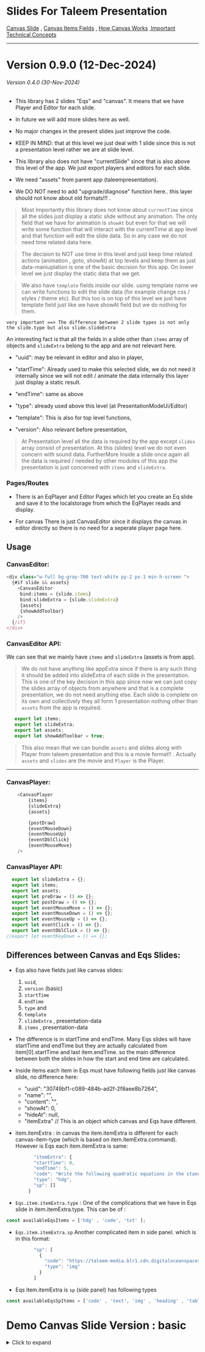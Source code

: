 # Slides For Taleem Presentation 


 [Canvas Slide](./notes/canvas.md) , [Canvas Items Fields](./notes/canvas-items-fields.md) , [How Canvas Works](./notes/how-canvas-works.md) ,[Important Technical Concepts](./notes/important-technical-concepts.md) 


<hr/>

# Version 0.9.0 (12-Dec-2024)
###### Version 0.4.0 (30-Nov-2024)

- This library has 2 slides "Eqs" and "canvas". It means that we have Player and Editor for each slide.

- In future we will add more slides here as well.

- No major changes in the present slides just improve the code.

- KEEP IN MIND: that at this level we just deal with 1 slide since this is not a presentation level rather we are at slide level.

- This library also does not have "currentSlide" since that is also above this level of the app. We just export players and editors for each slide.

- We need "assets" from parent app (taleempresentation).

- We DO NOT  need to add "upgrade/diagnose" function here.. this layer should not know about old formats!!! .

> Most Importantly this library does not know about `currentTime` since all the slides just display a static slide without any animation. The only field that we have for animation is `showAt` but even for that we will write some function that will interact with the currentTime at app level and that function will edit the slide data. So in any case we do not need time related data here. 

> The decision to NOT use time in this level and just keep time related actions (animation , goto, showAt) at top levels and keep them as just data-maniuplation is one of the basic decision for this app. On lower level we just display the static data that we get.

> We also have `template` fields inside our slide. using template name we can write functions to edit the slide data (for example change css / styles / theme etc). But this too is on top of this level we just have template field just like we have showAt field but we do nothing for them. 

`very important ==> The difference between 2 slide types is not only the slide.type but also slide.slideExtra`

An interesting fact is that all the fields in a slide other than `items` array of objects and `slideExtra` belong to the app and are not relevant here.
 

  - "uuid": may be relevant in editor and also in player,

  - "startTime": Already used to make this selected slide, we do not need it internally since we will not edit / animate the data internally this layer just display a static result.
  
  - "endTime": same as above
  
  - "type": already used above this level (at PresentationModeUi/Editor)
  
  - "template": This is also for top level functions,
  
  - "version": Also relevant before presentation,

> At Presentation level all the data is required by the app except `slides` array consist of presentation. At this (slides) level we do not even concern with sound data. FurtherMore Inside a slide once again all the data is required / needed by other modules of this app the presentation is just concerned with `items` and `slideExtra`.  


### Pages/Routes

- There is an EqPlayer and Editor Pages which let you create an Eq slide and save it to the localstorage from which the EqPlayer reads and display.

- For canvas There is just CanvasEditor since it displays the canvas in editor directly so there is no need for a seperate player page here.


## Usage

### CanvasEditor:

```javascript
<div class="w-full bg-gray-700 text-white py-2 px-1 min-h-screen ">
  {#if slide && assets}
    <CanvasEditor
     bind:items = {slide.items}
     bind:slideExtra = {slide.slideExtra}
     {assets}
     {showAddToolbar}
    />
  {/if}
</div>
```

### CanvasEditor API:
We can see that we mainly have `items` and `slideExtra` (assets is from app). 

> We do not have anything like appExtra since if there is any such thing it should be added into slideExtra of each slide in the presentation. This is one of the key decision in this app since now we can just copy the slides array of objects from anywhere and that is a complete presentation, we do not need anything else. Each slide is complete on its own and collectively they all form 1 presentation nothing other than `assets` from the app is required. 


```javascript
   export let items;
   export let slideExtra;
   export let assets;
   export let showAddToolbar = true;
```
> This also mean that we can bundle `assets` and slides along with Player from taleem presentation and this is a movie format!! . Actually `assets` and `slides` are the movie and `Player` is the Player.    
---


### CanvasPlayer:

```javascript
    <CanvasPlayer
        {items}
        {slideExtra}
        {assets}

        {postDraw}
        {eventMouseDown}
        {eventMouseUp}
        {eventDblClick}
        {eventMouseMove}
    />
```

### CanvasPlayer API:

```javascript
  export let slideExtra = {};
  export let items;
  export let assets;
  export let preDraw = () => {};   
  export let postDraw = () => {};  
  export let eventMouseMove = () => {};
  export let eventMouseDown = () => {};
  export let eventMouseUp = () => {};  
  export let eventClick = () => {};  
  export let eventDblClick = () => {};  
//export let eventKeyDown = () => {}; 

```

## Differences between Canvas and Eqs Slides:

  - Eqs also have fields just like canvas slides:
      1.  `uuid`, 
      1.  `version`  (basic)
      1.  `startTime`
      1.  `endTime`
      1.  `type` and 
      1.  `template` 
      1.  `slideExtra` , presentation-data
      1.  `items` , presentation-data

  - The difference is in startTime and endTime. Many Eqs slides will have startTime and endTime but they are actually calculated from item[0].startTime and last item.endTime. so the main difference between both the slides in how the start and end time are calculated.

  - Inside items each item in Eqs must have following fields just like canvas slide, no difference here:
      - "uuid": "30749bf1-c089-484b-ad2f-2f8aee8b7264",
      - "name": "",
      - "content": "",
      - "showAt": 0,
      - "hideAt": null,
      - "itemExtra"  // This is an object which canvas and Eqs have different.
 

 -  item.itemExtra : in canvas the item.itemExtra is different for each canvas-item-type (which is based on item.itemExtra.command). However is Eqs each item.itemExtra is same:

```javascript 
          "itemExtra": {
          "startTime": 0,
          "endTime": 5,
          "code": "Write the following quadratic equations in the standard form and point out pure quadratic equations.",
          "type": "hdg",
          "sp": []
        }
```
 - `Eqs.item.itemExtra.type` : One of the  complications that we have in Eqs slide in item.itemExtra.type. This can be of :

```javascript
const availableEqsItems = ['hdg' , 'code', 'txt' ];
```

- `Eqs.item.itemExtra.sp` Another complicated item in  side panel.  which is in this format:

```javascript
          "sp": [
            {
              "code": "https://taleem-media.blr1.cdn.digitaloceanspaces.com/bucket/baloons.png",
              "type": "img"
            }
          ]
```
- Eqs item.itemExtra is `sp` (side panel) has following types
```javascript
const availableEqsSpItems = ['code' , 'text', 'img' , 'heading' , 'table' , 'tableCode' ];
```



# Demo Canvas Slide Version : basic

<details>
 <summary>Click to expand</summary>

```javascript
export const Slide = {
  "uuid": '30749bf1-c089-484b-ad2f-2f8a2e8be264',
  "startTime": 0,
  "endTime": 3,
  "type": "canvas",
  "template": "",
  "items": [
    {
      "uuid": "30749bf1-c089-484b-ad2f-2f8aee8b7264",
      "name": "",
      "content": "",
      "showAt": 0,
      "hideAt": null,
      "extra": {},
      "arr": [],
      "itemExtra": {
        "text": "Angle",
        "x": 370.59096022764874,
        "y": 226.5951707685791,
        "fontSize": 26,
        "fontFamily": "Arial",
        "font": "20px Arial",
        "translate": true,
        "command": "text",
        "name": "text_89057708",
        "color": "#8ea3e1",
        "showAt": 0,
        "globalAlpha": 1,
        "gap": 0,
        "dash": 0,
        "shadowOffsetX": 0,
        "shadowOffsetY": 0,
        "shadowColor": "gray",
        "shadowBlur": 0
      }
    },
    {
      "uuid": "30749bf1-c089-484b-ad2f-2f8aee8b7264",
      "name": "",
      "content": "",
      "showAt": 0,
      "hideAt": null,
      "extra": {},
      "arr": [],
      "itemExtra": {
        "text": "Sprite",
        "x": 633.1811263318112,
        "y": 227.65402670675005,
        "fontSize": 26,
        "fontFamily": "Arial",
        "font": "20px Arial",
        "translate": true,
        "command": "text",
        "name": "text_89057708",
        "color": "#8ea3e1",
        "showAt": 0,
        "globalAlpha": 1,
        "gap": 0,
        "dash": 0,
        "shadowOffsetX": 0,
        "shadowOffsetY": 0,
        "shadowColor": "gray",
        "shadowBlur": 0
      }
    },
    {
      "uuid": "30749bf1-c089-484b-ad2f-2f8aee8b7264",
      "name": "",
      "content": "",
      "showAt": 0,
      "hideAt": null,
      "itemExtra": {
        "text": "Pie Chart",
        "x": 761.2997154390841,
        "y": 325.0687730184756,
        "fontSize": 26,
        "fontFamily": "Arial",
        "font": "20px Arial",
        "translate": true,
        "command": "text",
        "name": "text_89057708",
        "color": "#8ea3e1",
        "showAt": 0,
        "globalAlpha": 1,
        "gap": 0,
        "dash": 0,
        "shadowOffsetX": 0,
        "shadowOffsetY": 0,
        "shadowColor": "gray",
        "shadowBlur": 0
      }
    },
    {
      "uuid": "30749bf1-c089-484b-ad2f-2f8aee8b7264",
      "name": "",
      "content": "",
      "showAt": 0,
      "hideAt": null,
      "extra": {},
      "arr": [],
      "itemExtra": {
        "text": "Image",
        "x": 869.3005095625704,
        "y": 153.5341110347849,
        "fontSize": 26,
        "fontFamily": "Arial",
        "font": "20px Arial",
        "translate": true,
        "command": "text",
        "name": "text_89057708",
        "color": "#8ea3e1",
        "showAt": 0,
        "globalAlpha": 1,
        "gap": 0,
        "dash": 0,
        "shadowOffsetX": 0,
        "shadowOffsetY": 0,
        "shadowColor": "gray",
        "shadowBlur": 0
      }
    },
    {
      "uuid": "30749bf1-c089-484b-ad2f-2f8aee8b7264",
      "name": "",
      "content": "",
      "showAt": 0,
      "hideAt": null,
      "extra": {},
      "arr": [],
      "itemExtra": {
        "text": "Ray",
        "x": 677.6520415591291,
        "y": 136.59241602405,
        "fontSize": 26,
        "fontFamily": "Arial",
        "font": "20px Arial",
        "translate": true,
        "command": "text",
        "name": "text_89057708",
        "color": "#8ea3e1",
        "showAt": 0,
        "globalAlpha": 1,
        "gap": 0,
        "dash": 0,
        "shadowOffsetX": 0,
        "shadowOffsetY": 0,
        "shadowColor": "gray",
        "shadowBlur": 0
      }
    },
    {
      "uuid": "30749bf1-c089-484b-ad2f-2f8aee8b7264",
      "name": "",
      "content": "",
      "showAt": 0,
      "hideAt": null,
      "extra": {},
      "arr": [],
      "itemExtra": {
        "text": "Triangle",
        "x": 494.474224075177,
        "y": 157.76953478746861,
        "fontSize": 26,
        "fontFamily": "Arial",
        "font": "20px Arial",
        "translate": true,
        "command": "text",
        "name": "text_89057708",
        "color": "#8ea3e1",
        "showAt": 0,
        "globalAlpha": 1,
        "gap": 0,
        "dash": 0,
        "shadowOffsetX": 0,
        "shadowOffsetY": 0,
        "shadowColor": "gray",
        "shadowBlur": 0
      }
    },
    {
      "uuid": "30749bf1-c089-484b-ad2f-2f8aee8b7264",
      "name": "",
      "content": "",
      "showAt": 0,
      "hideAt": null,
      "extra": {},
      "arr": [],
      "itemExtra": {
        "text": "List",
        "x": 368.4732975977765,
        "y": 154.59296697295582,
        "fontSize": 26,
        "fontFamily": "Arial",
        "font": "20px Arial",
        "translate": true,
        "command": "text",
        "name": "text_89057708",
        "color": "#8ea3e1",
        "showAt": 0,
        "globalAlpha": 1,
        "gap": 0,
        "dash": 0,
        "shadowOffsetX": 0,
        "shadowOffsetY": 0,
        "shadowColor": "gray",
        "shadowBlur": 0
      }
    },
    {
      "uuid": "30749bf1-c089-484b-ad2f-2f8aee8b7264",
      "name": "",
      "content": "",
      "showAt": 0,
      "hideAt": null,
      "extra": {},
      "arr": [],
      "itemExtra": {
        "text": "Ellipse",
        "x": 271.06081662365165,
        "y": 153.5341110347849,
        "fontSize": 26,
        "fontFamily": "Arial",
        "font": "20px Arial",
        "translate": true,
        "command": "text",
        "name": "text_89057708",
        "color": "#8ea3e1",
        "showAt": 0,
        "globalAlpha": 1,
        "gap": 0,
        "dash": 0,
        "shadowOffsetX": 0,
        "shadowOffsetY": 0,
        "shadowColor": "gray",
        "shadowBlur": 0
      }
    },
    {
      "uuid": "30749bf1-c089-484b-ad2f-2f8aee8b7264",
      "name": "",
      "content": "",
      "showAt": 0,
      "hideAt": null,
      "extra": {},
      "arr": [],
      "itemExtra": {
        "text": "12 Items",
        "x": 23.294288928595062,
        "y": 163.06381447832328,
        "fontSize": 42,
        "fontFamily": "Arial",
        "font": "20px Arial",
        "translate": true,
        "command": "text",
        "name": "text_89057708",
        "color": "#05f515",
        "showAt": 0,
        "globalAlpha": 1,
        "gap": 0,
        "dash": 0,
        "shadowOffsetX": 0,
        "shadowOffsetY": 0,
        "shadowColor": "gray",
        "shadowBlur": 0
      }
    },
    {
      "uuid": "30749bf1-c089-484b-ad2f-2f8aee8b7264",
      "name": "",
      "content": "",
      "showAt": 0,
      "hideAt": null,
      "extra": {},
      "arr": [],
      "itemExtra": {
        "text": "Circle",
        "x": 180.00132353914367,
        "y": 145.06326352941747,
        "fontSize": 26,
        "fontFamily": "Arial",
        "font": "20px Arial",
        "translate": true,
        "command": "text",
        "name": "text_89057708",
        "color": "#8ea3e1",
        "showAt": 0,
        "globalAlpha": 1,
        "gap": 0,
        "dash": 0,
        "shadowOffsetX": 0,
        "shadowOffsetY": 0,
        "shadowColor": "gray",
        "shadowBlur": 0
      }
    },
    {
      "uuid": "dc3f3fc9-c2e2-442a-8272-04d4721ac852",
      "name": "",
      "content": "",
      "showAt": 0,
      "hideAt": null,
      "extra": {},
      "arr": [],
      "itemExtra": {
        "x": 891.8880285884455,
        "y": 272.4763631421796,
        "radius": 52.35259082787377,
        "data": "\n      [\n        { \"title\": \"A\", \"percent\": 30, \"color\": \"red\" },\n        { \"title\": \"B\", \"percent\": 50, \"color\": \"blue\" },\n        { \"title\": \"C\", \"percent\": 20, \"color\": \"green\" }\n    ]\n      ",
        "translate": true,
        "command": "piechart",
        "name": "piechart_14499530",
        "color": "red",
        "showAt": 0,
        "globalAlpha": 1,
        "gap": 0,
        "dash": 0,
        "shadowOffsetX": 0,
        "shadowOffsetY": 0,
        "shadowColor": "gray",
        "shadowBlur": 0
      }
    },
    {
      "uuid": "a30ca6a2-0254-407f-87eb-4ffab8904bc7",
      "name": "",
      "content": "",
      "showAt": 0,
      "hideAt": null,
      "extra": {},
      "arr": [],
      "itemExtra": {
        "src": "/system_images/gen/wood.jpg",
        "image": {},
        "x": 847.0650519489114,
        "y": 45.53080534135,
        "ext": "jpg",
        "width": 114.2346634901727,
        "height": 85.64355867753954,
        "translate": true,
        "command": "image",
        "name": "image_78288369",
        "color": "black",
        "showAt": 0,
        "globalAlpha": 1,
        "gap": 0,
        "dash": 0,
        "shadowOffsetX": 0,
        "shadowOffsetY": 0,
        "shadowColor": "gray",
        "shadowBlur": 0
      }
    },
    {
      "uuid": "bff2f61c-7813-49de-898b-60ef365a96e1",
      "name": "",
      "content": "",
      "showAt": 0,
      "hideAt": null,
      "extra": {},
      "arr": [],
      "itemExtra": {
        "spriteId": "000",
        "sheet": "people",
        "sheetItem": "mom_kids_study",
        "x": 478.59175435113497,
        "y": 206.4769079433314,
        "width": 0.5,
        "height": 0.5,
        "translate": true,
        "command": "sprite",
        "name": "sprite_11528768",
        "color": "red",
        "showAt": 0,
        "globalAlpha": 1,
        "gap": 0,
        "dash": 0,
        "shadowOffsetX": 0,
        "shadowOffsetY": 0,
        "shadowColor": "gray",
        "shadowBlur": 0
      }
    },
    {
      "uuid": "93ce9816-7f78-4518-8819-1b936019bca3",
      "name": "",
      "content": "",
      "showAt": 0,
      "hideAt": null,
      "extra": {},
      "arr": [],
      "itemExtra": {
        "x": 392.8849844484151,
        "y": 290.1842810991942,
        "radius": 25,
        "ticks": 3,
        "startAngle": -90,
        "endAngle": 0,
        "lineWidth": 1,
        "showOrigin": true,
        "translate": true,
        "command": "angleSymbol",
        "name": "angleSymbol_86359930",
        "color": "red",
        "showAt": 0,
        "globalAlpha": 1,
        "gap": 0,
        "dash": 0,
        "shadowOffsetX": 0,
        "shadowOffsetY": 0,
        "shadowColor": "gray",
        "shadowBlur": 0
      }
    },
    {
      "uuid": "25df0067-7bb2-418e-9442-7ae007b3c0a1",
      "name": "",
      "content": "",
      "showAt": 0,
      "hideAt": null,
      "extra": {},
      "arr": [],
      "itemExtra": {
        "x": 228.7075640262061,
        "y": 259.41970485187795,
        "label": "a dot!",
        "dot_width": 40.706108133148064,
        "text_color": "yellowbezier",
        "text_size": 42.00055094890581,
        "fill": true,
        "translate": true,
        "command": "dot",
        "name": "dot_76707079",
        "color": "red",
        "showAt": 0,
        "globalAlpha": 1,
        "gap": 0,
        "dash": 0,
        "shadowOffsetX": 0,
        "shadowOffsetY": 0,
        "shadowColor": "gray",
        "shadowBlur": 0
      }
    },
    {
      "uuid": "301a2707-2e7c-443e-b96d-0847c02b24be",
      "name": "",
      "content": "",
      "showAt": 0,
      "hideAt": null,
      "extra": {},
      "arr": [],
      "itemExtra": {
        "text": "This is Icon",
        "x": 19.058963668850506,
        "y": 211.77118763418608,
        "fontSize": 28,
        "iconSize": 100,
        "fontFamily": "Arial",
        "icon": "🔬",
        "showBg": false,
        "iconOnTop": true,
        "iconErrorX": 0,
        "iconErrorY": 0,
        "bgColor": "gray",
        "translate": true,
        "command": "icon",
        "name": "icon_38640173",
        "color": "red",
        "showAt": 0,
        "globalAlpha": 1,
        "gap": 0,
        "dash": 0,
        "shadowOffsetX": 0,
        "shadowOffsetY": 0,
        "shadowColor": "gray",
        "shadowBlur": 0
      }
    },
    {
      "uuid": "ea39ae4e-d1ed-495d-8a19-573f1c62c4ae",
      "name": "",
      "content": "",
      "showAt": 0,
      "hideAt": null,
      "extra": {},
      "arr": [],
      "itemExtra": {
        "x0": 631.063463701939,
        "y0": 37.059957835982566,
        "x1": 817.5302759579113,
        "y1": 139.64521152425746,
        "lineWidth": 2,
        "arrowWidth": 8,
        "arrowHeight": 12,
        "startArrow": true,
        "endArrow": true,
        "translate": true,
        "command": "ray",
        "name": "ray_19481478",
        "color": "#48df11",
        "showAt": 0,
        "globalAlpha": 1,
        "gap": 0,
        "dash": 0,
        "shadowOffsetX": 0,
        "shadowOffsetY": 0,
        "shadowColor": "gray",
        "shadowBlur": 0
      }
    },
    {
      "uuid": "31e22482-d22d-4358-9a63-a8729af67ae3",
      "name": "",
      "content": "",
      "showAt": 0,
      "hideAt": null,
      "extra": {},
      "arr": [],
      "itemExtra": {
        "x1": 507.4151280524122,
        "y1": 34.9422459596407,
        "x2": 457.4151280524122,
        "y2": 134.94224595964076,
        "x3": 607.415128052412,
        "y3": 134.94224595964076,
        "lineWidth": 2,
        "filled": false,
        "translate": true,
        "command": "triangle",
        "name": "triangle_40270346",
        "color": "#f0e80a",
        "showAt": 0,
        "globalAlpha": 1,
        "gap": 0,
        "dash": 0,
        "shadowOffsetX": 0,
        "shadowOffsetY": 0,
        "shadowColor": "gray",
        "shadowBlur": 0
      }
    },
    {
      "uuid": "78ec0e9c-79f1-4da0-8a31-0e0e34f5e42b",
      "name": "",
      "content": "",
      "showAt": 0,
      "hideAt": null,
      "extra": {},
      "arr": [],
      "itemExtra": {
        "text": "Hello \n Hello \n Hello",
        "x": 360.00264707828734,
        "y": 55.06050878488838,
        "font": "20px Arial",
        "fontSize": 20,
        "fontFamily": "Arial",
        "lineHeightOffset": 10,
        "xOffset": 10,
        "translate": true,
        "command": "para",
        "name": "para_96606413",
        "color": "red",
        "showAt": 0,
        "globalAlpha": 1,
        "gap": 0,
        "dash": 0,
        "shadowOffsetX": 0,
        "shadowOffsetY": 0,
        "shadowColor": "gray",
        "shadowBlur": 0
      }
    },
    {
      "uuid": "572281bd-debf-45db-8a3f-147b5d8e1393",
      "name": "",
      "content": "",
      "showAt": 0,
      "hideAt": null,
      "extra": {},
      "arr": [],
      "itemExtra": {
        "x": 296.472768182119,
        "y": 90.00275474452908,
        "radiusX": 26.70571107140495,
        "radiusY": 51.29262684413715,
        "rotation": 0,
        "startAngle": 0,
        "endAngle": 360,
        "lineWidth": 1,
        "fill": true,
        "translate": true,
        "command": "ellipse",
        "name": "ellipse_89791816",
        "color": "#13be55",
        "showAt": 0,
        "globalAlpha": 1,
        "gap": 0,
        "dash": 0,
        "shadowOffsetX": 0,
        "shadowOffsetY": 0,
        "shadowColor": "gray",
        "shadowBlur": 0
      }
    },
    {
      "uuid": "5c91fd68-1f05-4115-9e79-e7b24e9c8e0b",
      "name": "",
      "content": "",
      "showAt": 0,
      "hideAt": null,
      "extra": {},
      "arr": [],
      "itemExtra": {
        "x": 209.64860035735558,
        "y": 87.88504286818723,
        "radius": 37.52895241876786,
        "startAngle": 0,
        "endAngle": 360,
        "fill": true,
        "lineWidth": 1,
        "translate": true,
        "command": "circle",
        "name": "circle_10076923",
        "color": "#2a26f2",
        "showAt": 0,
        "globalAlpha": 1,
        "gap": 0,
        "dash": 0,
        "shadowOffsetX": 0,
        "shadowOffsetY": 0,
        "shadowColor": "gray",
        "shadowBlur": 0
      }
    },
    {
      "uuid": "c4ca44f3-3c48-41dc-89a8-867bb9285736",
      "name": "",
      "content": "",
      "showAt": 0,
      "hideAt": null,
      "extra": {},
      "arr": [],
      "itemExtra": {
        "x": 33.882602077956456,
        "y": 28.58911033061512,
        "width": 100,
        "height": 100,
        "filled": true,
        "lineWidth": 1,
        "translate": true,
        "command": "rect",
        "name": "rect_00846561",
        "color": "red",
        "showAt": 0,
        "globalAlpha": 1,
        "gap": 0,
        "dash": 0,
        "shadowOffsetX": 0,
        "shadowOffsetY": 0,
        "shadowColor": "gray",
        "shadowBlur": 0
      }
    }
  ],
  "slideExtra": {
    "backgroundColor": "#044810",
    "canvasWidth": 1000,
    "canvasHeight": 360,
    "cellHeight": 25,
    "cellWidth": 25,
    "bgImg": "system_images/bg_images/black_mat.jpg",
    "bgGlobalAlpha": 1,
    "xFactor": 0,
    "yFactor": 0,
    "showGrid": false,
    "gridLineWidth": 1,
    "gridLineColor": "gray"
  },
  "_id": {
    "$oid": "666191b205ea063f6d27b88d"
  }
}
```

</detail>




## License
MIT © Bilal Tariq